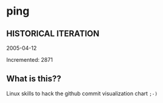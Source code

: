 # ping

## HISTORICAL ITERATION
2005-04-12

Incremented: 2871

## What is this?? 
Linux skills to hack the github commit visualization chart `;-)`
